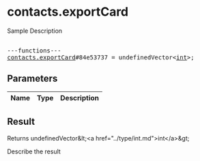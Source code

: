 # contacts.exportCard

Sample Description

<pre>

---functions---
<a href="../method/contacts.exportCard.md">contacts.exportCard</a>#84e53737 = undefinedVector&lt;<a href="../type/int.md">int</a>&gt;;
</pre>

## Parameters

| Name | Type | Description |
|------|:----:|-------------|

## Result

Returns undefinedVector&amp;lt;&lt;a href=&#34;../type/int.md&#34;&gt;int&lt;/a&gt;&amp;gt;

Describe the result

